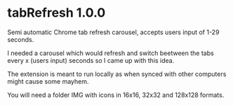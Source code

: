 # tabRefresh 1.0.0
Semi automatic Chrome tab refresh carousel, accepts users input of 1-29 seconds.

I needed a carousel which would refresh and switch beetween the tabs every x (users input) seconds so I came up with this idea.

The extension is meant to run locally as when synced with other computers might cause some mayhem.

You will need a folder IMG with icons in 16x16, 32x32 and 128x128 formats.
